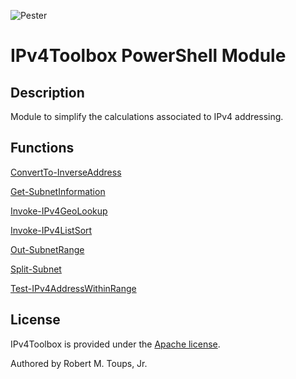 ![Pester](https://github.com/roberttoups/IPv4Toolbox/workflows/Pester/badge.svg)

# IPv4Toolbox PowerShell Module

## Description

Module to simplify the calculations associated to IPv4 addressing.

## Functions

[ConvertTo-InverseAddress](IPv4Toolbox/0.1.0/Docs/ConvertTo-InverseAddress.md)

[Get-SubnetInformation](IPv4Toolbox/0.1.0/Docs/Get-SubnetInformation.md)

[Invoke-IPv4GeoLookup](IPv4Toolbox/0.1.0/Docs/Invoke-IPv4GeoLookup.md)

[Invoke-IPv4ListSort](IPv4Toolbox/0.1.0/Docs/Invoke-IPv4ListSort.md)

[Out-SubnetRange](IPv4Toolbox/0.1.0/Docs/Out-SubnetRange.md)

[Split-Subnet](IPv4Toolbox/0.1.0/Docs/Split-Subnet.md)

[Test-IPv4AddressWithinRange](IPv4Toolbox/0.1.0/Docs/Test-IPv4AddressWithinRange.md)

## License

IPv4Toolbox is provided under the [Apache license](LICENSE.md).

Authored by Robert M. Toups, Jr.
